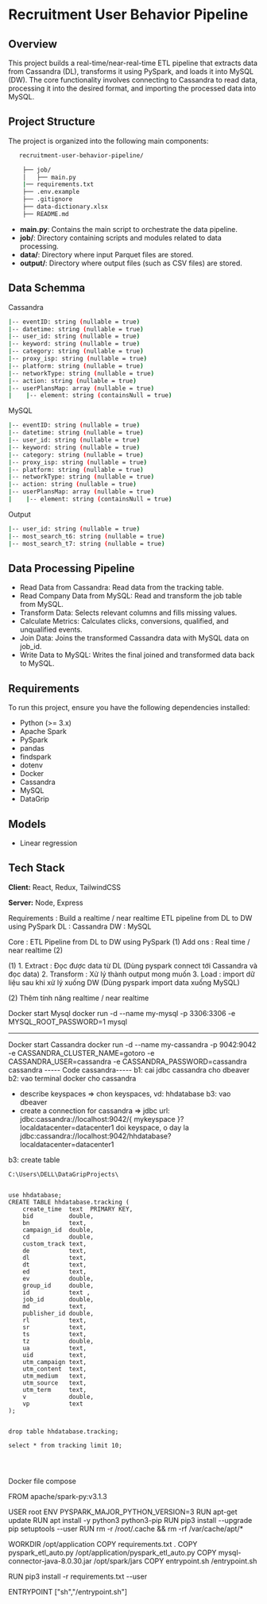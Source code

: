 # Recruitment User Behavior Pipeline

## Overview

This project builds a real-time/near-real-time ETL pipeline that extracts data from Cassandra (DL), transforms it using PySpark, and loads it into MySQL (DW). The core functionality involves connecting to Cassandra to read data, processing it into the desired format, and importing the processed data into MySQL.

## Project Structure

The project is organized into the following main components:

```bash
   recruitment-user-behavior-pipeline/

    ├── job/
    │   ├── main.py
    |── requirements.txt
    ├── .env.example
    ├── .gitignore
    ├── data-dictionary.xlsx
    ├── README.md
```

- **main.py**: Contains the main script to orchestrate the data pipeline.
- **job/**: Directory containing scripts and modules related to data processing.
- **data/**: Directory where input Parquet files are stored.
- **output/**: Directory where output files (such as CSV files) are stored.

## Data Schemma

Cassandra

```bash
|-- eventID: string (nullable = true)
|-- datetime: string (nullable = true)
|-- user_id: string (nullable = true)
|-- keyword: string (nullable = true)
|-- category: string (nullable = true)
|-- proxy_isp: string (nullable = true)
|-- platform: string (nullable = true)
|-- networkType: string (nullable = true)
|-- action: string (nullable = true)
|-- userPlansMap: array (nullable = true)
|    |-- element: string (containsNull = true)
```

MySQL

```bash
|-- eventID: string (nullable = true)
|-- datetime: string (nullable = true)
|-- user_id: string (nullable = true)
|-- keyword: string (nullable = true)
|-- category: string (nullable = true)
|-- proxy_isp: string (nullable = true)
|-- platform: string (nullable = true)
|-- networkType: string (nullable = true)
|-- action: string (nullable = true)
|-- userPlansMap: array (nullable = true)
|    |-- element: string (containsNull = true)
```

Output

```bash
|-- user_id: string (nullable = true)
|-- most_search_t6: string (nullable = true)
|-- most_search_t7: string (nullable = true)

```

## Data Processing Pipeline

- Read Data from Cassandra:
  Read data from the tracking table.
- Read Company Data from MySQL:
  Read and transform the job table from MySQL.
- Transform Data:
  Selects relevant columns and fills missing values.
- Calculate Metrics:
  Calculates clicks, conversions, qualified, and unqualified events.
- Join Data:
  Joins the transformed Cassandra data with MySQL data on job_id.
- Write Data to MySQL:
  Writes the final joined and transformed data back to MySQL.

## Requirements

To run this project, ensure you have the following dependencies installed:

- Python (>= 3.x)
- Apache Spark
- PySpark
- pandas
- findspark
- dotenv
- Docker
- Cassandra
- MySQL
- DataGrip

## Models

- Linear regression

## Tech Stack

**Client:** React, Redux, TailwindCSS

**Server:** Node, Express

Requirements : Build a realtime / near realtime ETL pipeline from DL to DW using PySpark
DL : Cassandra
DW : MySQL

Core : ETL Pipeline from DL to DW using PySpark (1)
Add ons : Real time / near realtime (2)

(1) 1. Extract : Đọc được data từ DL (Dùng pyspark connect tới Cassandra và đọc data) 2. Transform : Xử lý thành output mong muốn 3. Load : import dữ liệu sau khi xử lý xuống DW (Dùng pyspark import data xuống MySQL)

(2) Thêm tính năng realtime / near realtime

Docker start Mysql
docker run -d --name my-mysql -p 3306:3306 -e MYSQL_ROOT_PASSWORD=1 mysql

---

Docker start Cassandra
docker run -d --name my-cassandra -p 9042:9042 -e CASSANDRA_CLUSTER_NAME=gotoro -e CASSANDRA_USER=cassandra -e CASSANDRA_PASSWORD=cassandra cassandra
----- Code cassandra-----
b1: cai jdbc cassandra cho dbeaver
b2: vao terminal docker cho cassandra

- describe keyspaces => chon keyspaces, vd: hhdatabase
  b3: vao dbeaver
- create a connection for cassandra =>
  jdbc url: jdbc:cassandra://localhost:9042/{ mykeyspace }?localdatacenter=datacenter1
  doi keyspace, o day la jdbc:cassandra://localhost:9042/hhdatabase?localdatacenter=datacenter1

b3: create table

```
C:\Users\DELL\DataGripProjects\


use hhdatabase;
CREATE TABLE hhdatabase.tracking (
    create_time  text  PRIMARY KEY,
    bid          double,
    bn           text,
    campaign_id  double,
    cd           double,
    custom_track text,
    de           text,
    dl           text,
    dt           text,
    ed           text,
    ev           double,
    group_id     double,
    id           text ,
    job_id       double,
    md           text,
    publisher_id double,
    rl           text,
    sr           text,
    ts           text,
    tz           double,
    ua           text,
    uid          text,
    utm_campaign text,
    utm_content  text,
    utm_medium   text,
    utm_source   text,
    utm_term     text,
    v            double,
    vp           text
);


drop table hhdatabase.tracking;

select * from tracking limit 10;




```

Docker file compose

FROM apache/spark-py:v3.1.3

USER root
ENV PYSPARK_MAJOR_PYTHON_VERSION=3
RUN apt-get update
RUN apt install -y python3 python3-pip
RUN pip3 install --upgrade pip setuptools --user
RUN rm -r /root/.cache && rm -rf /var/cache/apt/\*

WORKDIR /opt/application
COPY requirements.txt .
COPY pyspark_etl_auto.py /opt/application/pyspark_etl_auto.py
COPY mysql-connector-java-8.0.30.jar /opt/spark/jars
COPY entrypoint.sh /entrypoint.sh

RUN pip3 install -r requirements.txt --user

ENTRYPOINT ["sh","/entrypoint.sh"]
